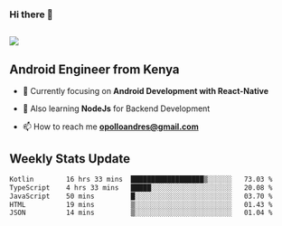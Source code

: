 ### Hi there 👋
<h2 align="left"><img src="https://readme-typing-svg.herokuapp.com?color=000000&lines=I'm+Andrew+Opollo😊;Welcome+to+my+Github😜"> </h2>

## Android Engineer from Kenya


- 🌱 Currently focusing on **Android Development with React-Native**

- 🔭 Also learning **NodeJs** for Backend Development

- 📫 How to reach me **opolloandres@gmail.com**


## Weekly Stats Update
<!--START_SECTION:waka-->

```txt
Kotlin        16 hrs 33 mins  ██████████████████▒░░░░░░   73.03 %
TypeScript    4 hrs 33 mins   █████░░░░░░░░░░░░░░░░░░░░   20.08 %
JavaScript    50 mins         █░░░░░░░░░░░░░░░░░░░░░░░░   03.70 %
HTML          19 mins         ▒░░░░░░░░░░░░░░░░░░░░░░░░   01.43 %
JSON          14 mins         ▒░░░░░░░░░░░░░░░░░░░░░░░░   01.04 %
```

<!--END_SECTION:waka-->



